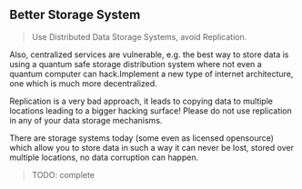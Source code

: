 ## Better Storage System

> Use Distributed Data Storage Systems, avoid Replication.

Also, centralized services are vulnerable, e.g. the best way to store data is using a quantum safe storage distribution system where not even a quantum computer can hack.Implement a new type of internet architecture, one which is much more decentralized.

Replication is a very bad approach, it leads to copying data to multiple locations leading to a bigger hacking surface! Please do not use replication in any of your data storage mechanisms.

There are storage systems today (some even as licensed opensource) which allow you to store data in such a way it can never be lost, stored over multiple locations, no data corruption can happen.

>TODO: complete


